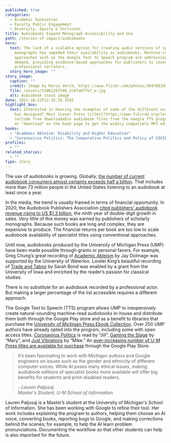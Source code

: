 ```yaml
---
published: true
categories:
  - Academic Innovation
  - Faculty Public Engagement
  - Diversity, Equity & Inclusion
title: Audiobooks Expand Monograph Accessibility and Use
path: /stories-of-impact/audiobooks
hero:
  text: The lack of a scalable option for creating audio versions of specialist
    monographs has impeded their availability as audiobooks. Machine-read
    approaches such as the Google Text to Speech program are addressing this
    demand, providing evidence-based approaches for publishers to invest in
    professional narrators.
  story_hero_image: ""
story_image:
  caption: ""
  credit: Image by Marco Verch, https://www.flickr.com/photos/30478819@N08/51061297546
  file: /assets/51061297546_2c9fabf7b7_w.jpg
  alt: Audiobook stock image
date: 2021-10-22T12:35:35.359Z
highlight_box:
  text: Interested in hearing the examples of some of the different voices Google
    has designed? Most [Lever Press titles](https://www.fulcrum.org/leverpress)
    include free downloadable audiobook files from the Google TTS program. Click
    on "download" on the book page to get the widely compatible MP3 edition.
books:
  - "Academic Ableism: Disability and Higher Education"
  - "Coronavirus Politics: The Comparative Politics and Policy of COVID-19"
profiles:
  - ""
related_stories:
  - ""
type: story
---
```

<!--StartFragment-->

The use of audiobooks is growing. Globally, [the number of current audiobook consumers almost certainly exceeds half a billion](https://www2.deloitte.com/us/en/insights/industry/technology/technology-media-and-telecom-predictions/2020/rise-of-audiobooks-podcast-industry.html). That includes more than 73 million people in the United States listening to an audiobook at least once a year.

In the media, the trend is usually framed in terms of financial opportunity. In 2020, the Audiobook Publishers Association [cited publishers’ audiobook revenue rising to US $1.3 billion](https://publishingperspectives.com/2021/06/audio-publishers-association-12-percent-audiobook-revenue-growth-in-2020-covid19/), the ninth year of double-digit growth in sales. Very little of this money was earned by publishers of scholarly monographs. Because such books are long and complex, they are expensive to produce. The financial returns per book are too low to scale audiobook availability of specialist titles using conventional approaches.

Until now, audiobooks produced by the University of Michigan Press (UMP) have been made possible through grants or personal favors. For example, Greg Chung’s great recording of [Academic Ableism](https://www.audible.com/pd/Academic-Ableism-Audiobook/0472003666) by Jay Dolmage was supported by the University of Waterloo. Lorelei King’s beautiful recording of [Trade and Taboo](https://www.audible.com/pd/Trade-and-Taboo-Audiobook/B078RTDZS2) by Sarah Bond was enabled by a grant from the University of Iowa and enriched by the reader’s passion for classical studies.

There is no substitute for an audiobook recorded by a professional actor. But making a larger percentage of the list accessible requires a different approach.

The Google Text to Speech (TTS) program allows UMP to inexpensively create natural-sounding machine-read audiobooks in-house and distribute them both through the Google Play store and as a benefit to libraries that purchase the [University of Michigan Press Ebook Collection](https://www.press.umich.edu/librarians). Over 250 UMP authors have already opted into the program, including some with open access titles. [Coronavirus Politics](https://play.google.com/store/audiobooks/details?id=AQAAAEDcC2hLpM) is read by “Jill”, [Gaming the Stage](https://play.google.com/store/audiobooks/details?id=AQAAAECcAQ9BgM) by “Mary”, and [Just Vibrations](https://play.google.com/store/audiobooks/details?id=AQAAAECcexg7lM) by “Mike.” An [ever-increasing number of U-M Press titles are available for purchase](https://www.press.umich.edu/browse/new_releases?format=audio_download) through the Google Play Store.

<blockquote class="quote full yellow"><p>It’s been fascinating to work with Michigan authors and Google engineers on issues such as the gender and ethnicity of different computer voices. While AI poses many ethical issues, making audiobook editions of specialist books more available will offer big benefits for students and print-disabled readers.</p><footer><cite>- Lauren Paljusaj<br>Master's Student, U-M School of Information</cite></footer></blockquote>

Lauren Paljusaj is a Master’s student at the University of Michigan's School of Information. She has been working with Google to refine their tool. Her work includes explaining the program to authors, helping them choose an AI voice, converting books, reporting bugs to Google, and making corrections behind the scenes; for example, to help the AI learn problem pronunciations. Documenting the workflow so that other students can help is also important for the future.

<!--EndFragment-->